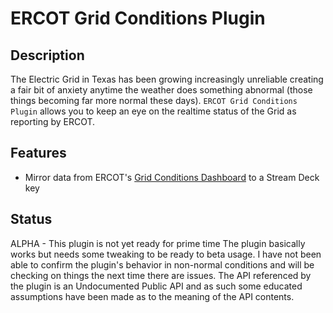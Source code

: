 
# ERCOT Grid Conditions Plugin

## Description

The Electric Grid in Texas has been growing increasingly unreliable creating a fair bit of anxiety anytime the weather does something abnormal (those things becoming far more normal these days). `ERCOT Grid Conditions Plugin` allows you to keep an eye on the realtime status of the Grid as reporting by ERCOT.

## Features

- Mirror data from ERCOT's [Grid Conditions Dashboard](https://www.ercot.com/gridmktinfo/dashboards/gridconditions) to a Stream Deck key

## Status

ALPHA - This plugin is not yet ready for prime time
The plugin basically works but needs some tweaking to be ready to beta usage. I have not been able to confirm the plugin's behavior in non-normal conditions and will be checking on things the next time there are issues.
The API referenced by the plugin is an Undocumented Public API and as such some educated assumptions have been made as to the meaning of the API contents.
